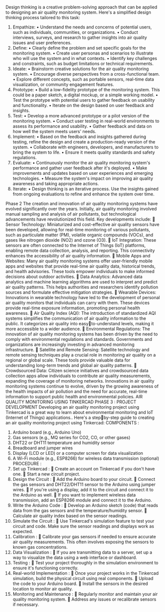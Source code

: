Design thinking is a creative problem-solving approach that can be applied to 
designing an air quality monitoring system. Here's a simplified design thinking process 
tailored to this task:
1. Empathize:
• Understand the needs and concerns of potential users, such as individuals, 
communities, or organizations.
• Conduct interviews, surveys, and research to gather insights into air quality 
issues and user preferences.
2. Define:
• Clearly define the problem and set specific goals for the monitoring system.
• Create user personas and scenarios to illustrate who will use the system and 
in what contexts.
• Identify key challenges and constraints, such as budget limitations or technical 
requirements.
3. Ideate:
• Brainstorm creative solutions for the air quality monitoring system.
• Encourage diverse perspectives from a cross-functional team.
• Explore different concepts, such as portable sensors, real-time data 
visualization, or community engagement features.
4. Prototype:
• Build a low-fidelity prototype of the monitoring system. This could be a paper 
sketch, a digital mockup, or a simple working model.
• Test the prototype with potential users to gather feedback on usability and 
functionality.
• Iterate on the design based on user feedback and insights.
5. Test:
• Develop a more advanced prototype or a pilot version of the monitoring 
system.
• Conduct user testing in real-world environments to assess its performance 
and usability.
• Gather feedback and data on how well the system meets users' needs.
6. Implement:
• Based on the feedback and insights gathered during testing, refine the design 
and create a production-ready version of the system.
• Collaborate with engineers, developers, and manufacturers to bring the 
system to life.
• Ensure it meets quality standards and safety regulations.
7. Evaluate:
• Continuously monitor the air quality monitoring system's performance and 
gather user feedback after it's deployed.
• Make improvements and updates based on user experiences and emerging 
technologies.
• Measure the system's impact on improving air quality awareness and taking 
appropriate actions.
8. Iterate:
• Design thinking is an iterative process. Use the insights gained from ongoing 
evaluations to refine and enhance the system over time.




Phase 2
The creation and innovation of air quality monitoring systems have evolved 
significantly over the years. Initially, air quality monitoring involved manual 
sampling and analysis of air pollutants, but technological advancements have 
revolutionized this field.
Key developments include:
 Sensor Technology:
Miniaturized and cost-effective air quality sensors have been developed, 
allowing for real-time monitoring of various pollutants, such as particulate 
matter (PM), volatile organic compounds (VOCs), and gases like nitrogen 
dioxide (NO2) and ozone (O3).
 IoT Integration: 
These sensors are often connected to the Internet of Things (IoT) platforms, 
enabling remote data collection, analysis, and reporting. This connectivity 
enhances the accessibility of air quality information.
 Mobile Apps and Websites:
Many air quality monitoring systems offer user-friendly mobile apps and 
websites that provide real-time air quality data, historical trends, and health 
advisories. These tools empower individuals to make informed decisions 
about outdoor activities.
 Data Analytics:
Advanced data analytics and machine learning algorithms are used to 
interpret and predict air quality patterns. This helps authorities and 
researchers identify pollution sources and formulate effective mitigation 
strategies.
 Wearable Devices:
Innovations in wearable technology have led to the development of 
personal air quality monitors that individuals can carry with them. These 
devices provide real-time exposure information, promoting personal health 
awareness.
 Air Quality Index (AQI):
The introduction of standardized AQI systems simplifies the communication 
of air quality information to the public. It categorizes air quality into easyto-understand levels, making it more accessible to a wider audience.
 Environmental Regulations: 
The innovation of air quality monitoring systems has been driven by the 
need to comply with environmental regulations and standards. 
Governments and organizations are increasingly investing in advanced 
monitoring infrastructure.
 Satellite and Remote Sensing:
Satellite technology and remote sensing techniques play a crucial role in 
monitoring air quality on a regional or global scale. These tools provide 
valuable data for understanding long-term trends and global air quality 
patterns.
 Crowdsourced Data:
Citizen science initiatives and crowdsourced data collection apps allow 
individuals to contribute air quality measurements, expanding the coverage 
of monitoring networks.
Innovations in air quality monitoring systems continue to evolve, driven by the 
growing awareness of the health impacts of air pollution and the need for 
accurate, real-time information to support public health and environmental 
policies.
 AIR QUALITY MONITORING USING TINKERCAD
PHASE 3 : PROJECT DEVELOPMENT 
Developing an air quality monitoring project using Tinkercad is a great way to learn 
about environmental monitoring and IoT (Internet of Things) applications.. Here's a stepby-step guide to creating an air quality monitoring project using Tinkercad:
COMPONENTS :
1. Arduino board (e.g., Arduino Uno)
2. Gas sensors (e.g., MQ series for CO2, CO, or other gases)
3. DHT22 or DHT11 temperature and humidity sensor
4. Breadboard and jumper wires
5. Display (LCD or LED) or a computer screen for data visualization
6. A Wi-Fi module (e.g., ESP8266) for wireless data transmission (optional)
PROCEDURE :
1. Set up Tinkercad :
 Create an account on Tinkercad if you don't have one.
 Start a new circuit project.
2. Design the Circuit :
 Add the Arduino board to your circuit.
 Connect the gas sensors and DHT22/DHT11 sensor to the Arduino using 
jumper wires.
 If you're using a display, add it to the circuit and connect it to the Arduino as 
well.
 If you want to implement wireless data transmission, add an ESP8266 module 
and connect it to the Arduino.
3. Write the Arduino Code :
 Develop an Arduino sketch (code) that reads data from the gas sensors and the 
temperature/humidity sensor.
 Calculate air quality index based on the sensor readings.
4. Simulate the Circuit :
 Use Tinkercad's simulation feature to test your circuit and code. Make sure the 
sensor readings and displays work as expected.
5. Calibration :
 Calibrate your gas sensors if needed to ensure accurate air quality 
measurements. This often involves exposing the sensors to known gas 
concentrations.
6. Data Visualization :
 If you are transmitting data to a server, set up a way to visualize the data using 
a web interface or dashboard.
7. Testing :
 Test your project thoroughly in the simulation environment to ensure it's
functioning correctly.
8. Real-world Implementation :
 Once your project works in the Tinkercad simulation, build the physical circuit 
using real components.
 Upload the code to your Arduino board.
 Install the sensors in the desired location to monitor air quality.
9. Monitoring and Maintenance :
 Regularly monitor and maintain your air quality monitoring system.
 Address any issues or recalibrate sensors if necessary.
